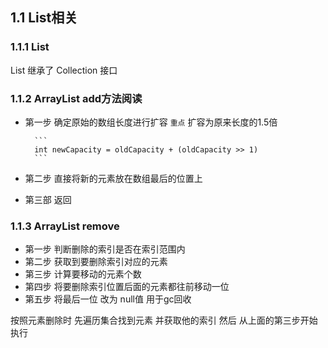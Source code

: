 ## 1.1 List相关
### 1.1.1 List
List 继承了 Collection 接口

### 1.1.2 ArrayList add方法阅读
 - 第一步 确定原始的数组长度进行扩容 `重点`
         扩容为原来长度的1.5倍
         
         ```
         int newCapacity = oldCapacity + (oldCapacity >> 1)
         ```
   
 - 第二步 直接将新的元素放在数组最后的位置上
 - 第三部 返回
### 1.1.3 ArrayList remove
 - 第一步 判断删除的索引是否在索引范围内
 - 第二步 获取到要删除索引对应的元素
 - 第三步 计算要移动的元素个数
 - 第四步 将要删除索引位置后面的元素都往前移动一位
 - 第五步 将最后一位 改为 null值 用于gc回收
 
 按照元素删除时 先遍历集合找到元素 并获取他的索引 然后 从上面的第三步开始执行